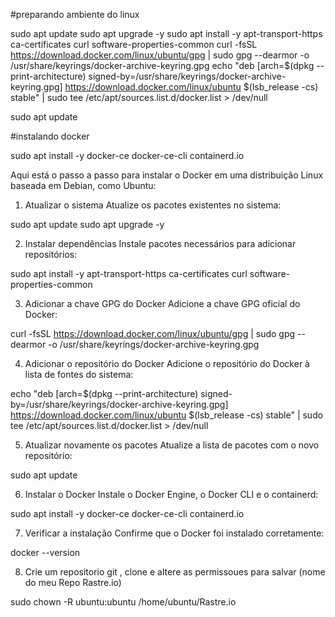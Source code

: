 #preparando ambiente do linux

sudo apt update
sudo apt upgrade -y
sudo apt install -y apt-transport-https ca-certificates curl software-properties-common
curl -fsSL https://download.docker.com/linux/ubuntu/gpg | sudo gpg --dearmor -o /usr/share/keyrings/docker-archive-keyring.gpg
echo "deb [arch=$(dpkg --print-architecture) signed-by=/usr/share/keyrings/docker-archive-keyring.gpg] https://download.docker.com/linux/ubuntu $(lsb_release -cs) stable" | sudo tee /etc/apt/sources.list.d/docker.list > /dev/null

sudo apt update

#instalando docker

sudo apt install -y docker-ce docker-ce-cli containerd.io

Aqui está o passo a passo para instalar o Docker em uma distribuição Linux baseada em Debian, como Ubuntu:

1. Atualizar o sistema
Atualize os pacotes existentes no sistema:

sudo apt update
sudo apt upgrade -y

2. Instalar dependências
Instale pacotes necessários para adicionar repositórios:

sudo apt install -y apt-transport-https ca-certificates curl software-properties-common

3. Adicionar a chave GPG do Docker
Adicione a chave GPG oficial do Docker:

curl -fsSL https://download.docker.com/linux/ubuntu/gpg | sudo gpg --dearmor -o /usr/share/keyrings/docker-archive-keyring.gpg

4. Adicionar o repositório do Docker
Adicione o repositório do Docker à lista de fontes do sistema:

echo "deb [arch=$(dpkg --print-architecture) signed-by=/usr/share/keyrings/docker-archive-keyring.gpg] https://download.docker.com/linux/ubuntu $(lsb_release -cs) stable" | sudo tee /etc/apt/sources.list.d/docker.list > /dev/null


5. Atualizar novamente os pacotes
Atualize a lista de pacotes com o novo repositório:

sudo apt update

6. Instalar o Docker
Instale o Docker Engine, o Docker CLI e o containerd:

sudo apt install -y docker-ce docker-ce-cli containerd.io

7. Verificar a instalação
Confirme que o Docker foi instalado corretamente:

docker --version


8. Crie um repositorio git , clone e altere as permissoues para salvar (nome do meu Repo Rastre.io)

sudo chown -R ubuntu:ubuntu /home/ubuntu/Rastre.io

